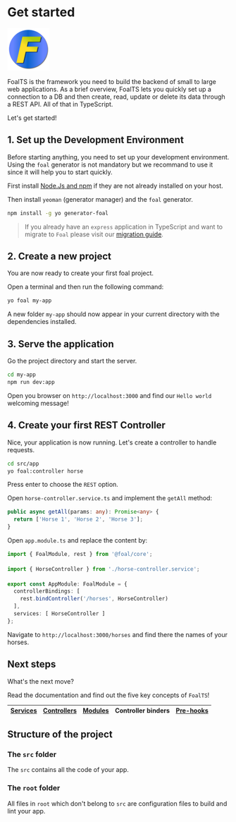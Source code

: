 # Get started

![Logo](./logo_96.png)

FoalTS is the framework you need to build the backend of small to large web applications. As a brief overview, FoalTS lets you quickly set up a connection to a DB and then create, read, update or delete its data through a REST API. All of that in TypeScript.

Let's get started!

## 1. Set up the Development Environment

Before starting anything, you need to set up your development environment. Using the `foal` generator is not mandatory but we recommand to use it since it will help you to start quickly.

First install [Node.Js and npm](https://nodejs.org/en/download/) if they are not already installed on your host.

Then install `yeoman` (generator manager) and the `foal` generator.

```sh
npm install -g yo generator-foal
```

> If you already have an `express` application in TypeScript and want to migrate to `Foal` please visit our [migration guide]().

## 2. Create a new project

You are now ready to create your first foal project.

Open a terminal and then run the following command:

```sh
yo foal my-app
```

A new folder `my-app` should now appear in your current directory with the dependencies installed.

## 3. Serve the application

Go the project directory and start the server.

```sh
cd my-app
npm run dev:app
```

Open you browser on `http://localhost:3000` and find our `Hello world` welcoming message!

## 4. Create your first REST Controller

Nice, your application is now running. Let's create a controller to handle requests.

```sh
cd src/app
yo foal:controller horse
```

Press enter to choose the `REST` option.

Open `horse-controller.service.ts` and implement the `getAll` method:

```typescript
public async getAll(params: any): Promise<any> {
  return ['Horse 1', 'Horse 2', 'Horse 3'];
}
```

Open `app.module.ts` and replace the content by:
```typescript
import { FoalModule, rest } from '@foal/core';

import { HorseController } from './horse-controller.service';

export const AppModule: FoalModule = {
  controllerBindings: [
    rest.bindController('/horses', HorseController)
  ],
  services: [ HorseController ]
};
```

Navigate to `http://localhost:3000/horses` and find there the names of your horses.

## Next steps

What's the next move?

Read the documentation and find out the five key concepts of `FoalTS`!


[Services](./basics/services.md) | [Controllers](./basics/controllers.md) | [Modules](./basics/modules.md) | Controller binders | [Pre-hooks](./basics/pre-hooks.md)
--- | --- | --- | --- | ---

## Structure of the project

### The `src` folder

The `src` contains all the code of your app.

### The `root` folder

All files in `root` which don't belong to `src` are configuration files to build and lint your app.